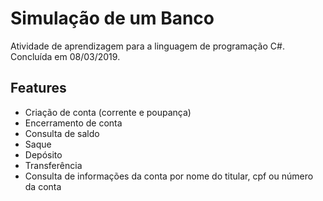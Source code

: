 # Simulação de um Banco
Atividade de aprendizagem para a linguagem de programação C#. Concluída em 08/03/2019.

## Features
* Criação de conta (corrente e poupança)
* Encerramento de conta
* Consulta de saldo
* Saque
* Depósito
* Transferência
* Consulta de informações da conta por nome do titular, cpf ou número da conta
